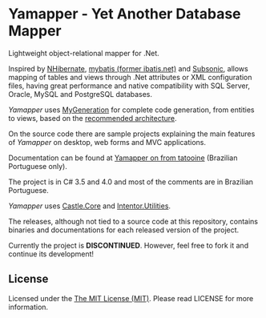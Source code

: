 # Yamapper - Yet Another Database Mapper

Lightweight object-relational mapper for .Net.

Inspired by [NHibernate](http://nhibernate.info/), [mybatis (former ibatis.net)](http://mybatis.org/) and [Subsonic](http://subsonicproject.com/), allows mapping of tables and views through .Net attributes or XML configuration files, having great performance and native compatibility with SQL Server, Oracle, MySQL and PostgreSQL databases.

*Yamapper* uses [MyGeneration](http://sourceforge.net/projects/mygeneration/) for complete code generation, from entities to views, based on the [recommended architecture](http://intentor.com.br/yamapper-conceitos/).

On the source code there are sample projects explaining the main features of *Yamapper* on desktop, web forms and MVC applications.

Documentation can be found at [Yamapper on from tatooine](http://intentor.com.br/posts/categories/yamapper/) (Brazilian Portuguese only).

The project is in C# 3.5 and 4.0 and most of the comments are in Brazilian Portuguese.

*Yamapper* uses [Castle.Core](https://github.com/castleproject/Core) and [Intentor.Utilities](https://github.com/intentor/utilities).

The releases, although not tied to a source code at this repository, contains binaries and documentations for each released version of the project.

Currently the project is **DISCONTINUED**. However, feel free to fork it and continue its development!

## License

Licensed under the [The MIT License (MIT)](http://opensource.org/licenses/MIT). Please read LICENSE for more information.
